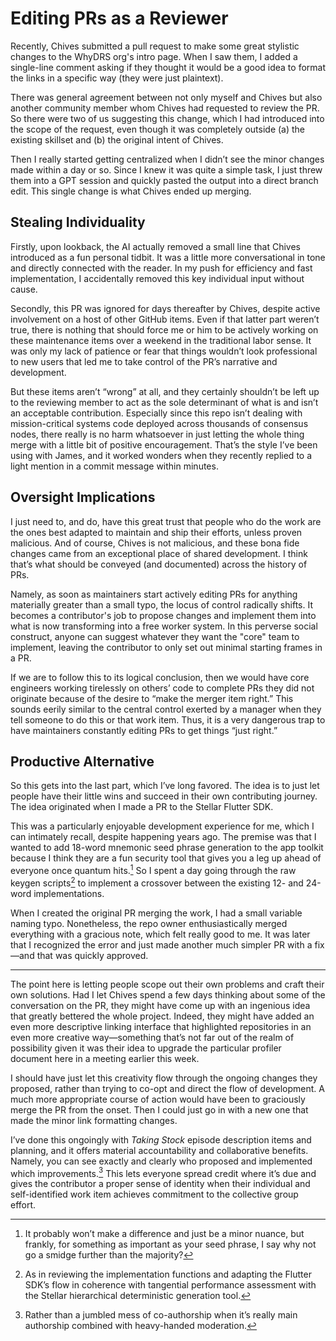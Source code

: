 # Editing PRs as a Reviewer

Recently, Chives submitted a pull request to make some great stylistic changes to the WhyDRS org's intro page. When I saw them, I added a single-line comment asking if they thought it would be a good idea to format the links in a specific way (they were just plaintext).

There was general agreement between not only myself and Chives but also another community member whom Chives had requested to review the PR. So there were two of us suggesting this change, which I had introduced into the scope of the request, even though it was completely outside (a) the existing skillset and (b) the original intent of Chives.

Then I really started getting centralized when I didn’t see the minor changes made within a day or so. Since I knew it was quite a simple task, I just threw them into a GPT session and quickly pasted the output into a direct branch edit. This single change is what Chives ended up merging.

## Stealing Individuality

Firstly, upon lookback, the AI actually removed a small line that Chives introduced as a fun personal tidbit. It was a little more conversational in tone and directly connected with the reader. In my push for efficiency and fast implementation, I accidentally removed this key individual input without cause.

Secondly, this PR was ignored for days thereafter by Chives, despite active involvement on a host of other GitHub items. Even if that latter part weren’t true, there is nothing that should force me or him to be actively working on these maintenance items over a weekend in the traditional labor sense. It was only my lack of patience or fear that things wouldn’t look professional to new users that led me to take control of the PR’s narrative and development.

But these items aren’t “wrong” at all, and they certainly shouldn’t be left up to the reviewing member to act as the sole determinant of what is and isn’t an acceptable contribution. Especially since this repo isn’t dealing with mission-critical systems code deployed across thousands of consensus nodes, there really is no harm whatsoever in just letting the whole thing merge with a little bit of positive encouragement. That’s the style I’ve been using with James, and it worked wonders when they recently replied to a light mention in a commit message within minutes.

## Oversight Implications

I just need to, and do, have this great trust that people who do the work are the ones best adapted to maintain and ship their efforts, unless proven malicious. And of course, Chives is not malicious, and these bona fide changes came from an exceptional place of shared development. I think that’s what should be conveyed (and documented) across the history of PRs.

Namely, as soon as maintainers start actively editing PRs for anything materially greater than a small typo, the locus of control radically shifts. It becomes a contributor's job to propose changes and implement them into what is now transforming into a free worker system. In this perverse social construct, anyone can suggest whatever they want the "core" team to implement, leaving the contributor to only set out minimal starting frames in a PR.

If we are to follow this to its logical conclusion, then we would have core engineers working tirelessly on others’ code to complete PRs they did not originate because of the desire to “make the merger item right.” This sounds eerily similar to the central control exerted by a manager when they tell someone to do this or that work item. Thus, it is a very dangerous trap to have maintainers constantly editing PRs to get things “just right.”

## Productive Alternative

So this gets into the last part, which I’ve long favored. The idea is to just let people have their little wins and succeed in their own contributing journey. The idea originated when I made a PR to the Stellar Flutter SDK.

This was a particularly enjoyable development experience for me, which I can intimately recall, despite happening years ago. The premise was that I wanted to add 18-word mnemonic seed phrase generation to the app toolkit because I think they are a fun security tool that gives you a leg up ahead of everyone once quantum hits.[^minor] So I spent a day going through the raw keygen scripts[^hd] to implement a crossover between the existing 12- and 24-word implementations.

[^minor]: It probably won’t make a difference and just be a minor nuance, but frankly, for something as important as your seed phrase, I say why not go a smidge further than the majority?

[^hd]: As in reviewing the implementation functions and adapting the Flutter SDK’s flow in coherence with tangential performance assessment with the Stellar hierarchical deterministic generation tool.

When I created the original PR merging the work, I had a small variable naming typo. Nonetheless, the repo owner enthusiastically merged everything with a gracious note, which felt really good to me. It was later that I recognized the error and just made another much simpler PR with a fix—and that was quickly approved.

---

The point here is letting people scope out their own problems and craft their own solutions. Had I let Chives spend a few days thinking about some of the conversation on the PR, they might have come up with an ingenious idea that greatly bettered the whole project. Indeed, they might have added an even more descriptive linking interface that highlighted repositories in an even more creative way—something that’s not far out of the realm of possibility given it was their idea to upgrade the particular profiler document here in a meeting earlier this week.

I should have just let this creativity flow through the ongoing changes they proposed, rather than trying to co-opt and direct the flow of development. A much more appropriate course of action would have been to graciously merge the PR from the onset. Then I could just go in with a new one that made the minor link formatting changes.

I’ve done this ongoingly with _Taking Stock_ episode description items and planning, and it offers material accountability and collaborative benefits. Namely, you can see exactly and clearly who proposed and implemented which improvements.[^jj] This lets everyone spread credit where it’s due and gives the contributor a proper sense of identity when their individual and self-identified work item achieves commitment to the collective group effort.

[^jj]: Rather than a jumbled mess of co-authorship when it’s really main authorship combined with heavy-handed moderation.

